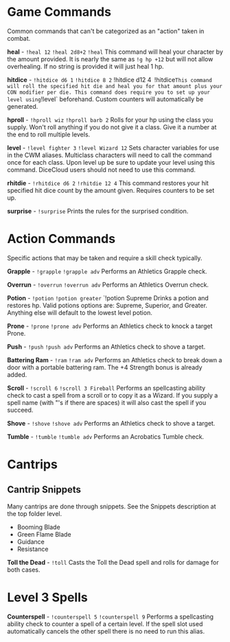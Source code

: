 # Game Commands

Common commands that can't be categorized as an "action" taken in combat.

**heal** - `!heal 12` `!heal 2d8+2` `!heal`
This command will heal your character by the amount provided. It is nearly the same as `!g hp +12` but will not allow overhealing. If no string is provided it will just heal 1 hp.

**hitdice** - `!hitdice d6 1` `!hitdice 8 2` !hitdice d12 4` `!hitdice`
This command will roll the specified hit die and heal you for that amount plus your CON modifier per die.
This command does require you to set up your level using `!level` beforehand. Custom counters will automatically be generated.

**hproll** - `!hproll wiz` `!hproll barb 2`
Rolls for your hp using the class you supply. Won't roll anything if you do not give it a class. Give it a number at the end to roll multiple levels.

**level** - `!level fighter 3` `!level Wizard 12`
Sets character variables for use in the CWM aliases. Multiclass characters will need to call the command once for each class. Upon level up be sure to update your level using this command. DiceCloud users should not need to use this command.

**rhitdie** - `!rhitdice d6 2` `!rhitdie 12 4`
This command restores your hit specified hit dice count by the amount given. Requires counters to be set up.

**surprise** - `!surprise`
Prints the rules for the surprised condition.


# Action Commands

Specific actions that may be taken and require a skill check typically.

**Grapple** - `!grapple` `!grapple adv`
Performs an Athletics Grapple check.

**Overrun** - `!overrun` `!overrun adv`
Performs an Athletics Overrun check.

**Potion** - `!potion` `!potion greater` `!potion Supreme
Drinks a potion and restores hp. Valid potions options are: Supreme, Superior, and Greater. Anything else will default to the lowest level potion.

**Prone** - `!prone` `!prone adv`
Performs an Athletics check to knock a target Prone.

**Push** - `!push` `!push adv`
Performs an Athletics check to shove a target.

**Battering Ram** - `!ram` `!ram adv`
Performs an Athletics check to break down a door with a portable battering ram. The +4 Strength bonus is already added.

**Scroll** - `!scroll 6` `!scroll 3 Fireball`
Performs an spellcasting ability check to cast a spell from a scroll or to copy it as a Wizard. If you supply a spell name (with "'s if there are spaces) it will also cast the spell if you succeed.

**Shove** - `!shove` `!shove adv`
Performs an Athletics check to shove a target.

**Tumble** - `!tumble` `!tumble adv`
Performs an Acrobatics Tumble check.

# Cantrips

## Cantrip Snippets
Many cantrips are done through snippets. See the Snippets description at the top folder level.
* Booming Blade
* Green Flame Blade
* Guidance
* Resistance

**Toll the Dead** - `!toll`
Casts the Toll the Dead spell and rolls for damage for both cases.

# Level 3 Spells

**Counterspell** - `!counterspell 5` `!counterspell 9`
Performs a spellcasting ability check to counter a spell of a certain level. If the spell slot used automatically cancels the other spell there is no need to run this alias.
